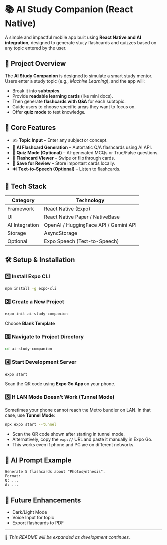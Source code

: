 # 📚 AI Study Companion (React Native)

A simple and impactful mobile app built using **React Native and AI integration**, designed to generate study flashcards and quizzes based on any topic entered by the user.

## 🚀 Project Overview

The **AI Study Companion** is designed to simulate a smart study mentor. Users enter a study topic (e.g., _Machine Learning_), and the app will:

- Break it into **subtopics**.
- Provide **readable learning cards** (like mini docs).
- Then generate **flashcards with Q&A** for each subtopic.
- Guide users to choose specific areas they want to focus on.
- Offer **quiz mode** to test knowledge.

## 🎯 Core Features

- ✍️ **Topic Input** – Enter any subject or concept.
- 🤖 **AI Flashcard Generation** – Automatic Q/A flashcards using AI API.
- 📝 **Quiz Mode (Optional)** – AI-generated MCQs or True/False questions.
- 🔄 **Flashcard Viewer** – Swipe or flip through cards.
- 💾 **Save for Review** – Store important cards locally.
- 🔊 **Text-to-Speech (Optional)** – Listen to flashcards.

## 🧪 Tech Stack

| Category       | Technology                            |
| -------------- | ------------------------------------- |
| Framework      | React Native (Expo)                   |
| UI             | React Native Paper / NativeBase       |
| AI Integration | OpenAI / HuggingFace API / Gemini API |
| Storage        | AsyncStorage                          |
| Optional       | Expo Speech (Text-to-Speech)          |

## 🛠 Setup & Installation

### 1️⃣ Install Expo CLI

```bash
npm install -g expo-cli
```

### 2️⃣ Create a New Project

```bash
expo init ai-study-companion
```

Choose **Blank Template**

### 3️⃣ Navigate to Project Directory

```bash
cd ai-study-companion
```

### 4️⃣ Start Development Server

```bash
expo start
```

Scan the QR code using **Expo Go App** on your phone.

### 5️⃣ If LAN Mode Doesn’t Work (Tunnel Mode)

Sometimes your phone cannot reach the Metro bundler on LAN. In that case, use **Tunnel Mode**:

```bash
npx expo start --tunnel
```

- Scan the QR code shown after starting in tunnel mode.
- Alternatively, copy the `exp://` URL and paste it manually in Expo Go.
- This works even if phone and PC are on different networks.

## 🧠 AI Prompt Example

```
Generate 5 flashcards about "Photosynthesis".
Format:
Q: ...
A: ...
```

## 📌 Future Enhancements

- Dark/Light Mode
- Voice Input for topic
- Export flashcards to PDF

---

🔖 _This README will be expanded as development continues._
